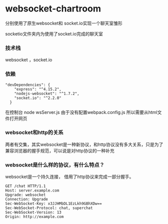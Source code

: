 # websocket-chartroom
分别使用了原生websocket和 socket.io实现一个聊天室雏形

socketio文件夹内为使用了socket.io完成的聊天室

### 技术栈
websocket ，socket.io

### 依赖
```
"devDependencies": {
    "express": "^4.15.2",
    "nodejs-websocket": "^1.7.2",
    "socket.io": "^2.2.0"
  }

```
在控制台
node wsServer.js
由于没有配置webpack.config.js 所以需要从html文件打开网页

### websocket和http的关系
两者有交集，其实websocket是一种新协议，和http协议没有多大关系，只是为了兼容浏览器的握手规范，可以说是对http协议的一种补充


### websocket是什么样的协议，有什么特点？
websocket是一个持久连接， 借用了http协议来完成一部分握手。

```
GET /chat HTTP/1.1
Host: server.example.com
Upgrade: websocket
Connection: Upgrade
Sec-WebSocket-Key: x3JJHMbDL1EzLkh9GBhXDw==
Sec-WebSocket-Protocol: chat, superchat
Sec-WebSocket-Version: 13
Origin: http://example.com


```
